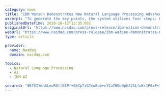 ```yaml
---
category: news
title: "IBM Watson Demonstrates New Natural Language Processing Advancement in Premiere of \"That's Debatable\""
excerpt: "To generate the key points, the system utilizes four steps: Language can present a unique challenge for the business world – each company and industry has its own vernacular that evolves in ..."
publishedDateTime: 2020-10-12T13:35:00Z
originalUrl: "https://www.nasdaq.com/press-release/ibm-watson-demonstrates-new-natural-language-processing-advancement-in-premiere-of"
webUrl: "https://www.nasdaq.com/press-release/ibm-watson-demonstrates-new-natural-language-processing-advancement-in-premiere-of"
type: article

provider:
  name: Nasdaq
  domain: nasdaq.com

topics:
  - Natural Language Processing
  - AI
  - IBM AI

secured: "8678IYmnSLmuRSfl08Pf+05Xp7iG7ewBbb+nY2aTHGd0pkA2SLfwKr1P6xF+1lOr5PlTpz2ktayioc9yC76nUAEC/uOafM1xtTUGxi9gjhW7Fvj5VAHuoa0+negGREmxgBWqfQ0IPbGO72k8hiz4ncgbJRDMvkM6h04xKxRGy+EWYbAJiIC5uTYXpoDlUf4mgLPMkTfuyo7QVKmrWBW0BNil4FGAaW51wh1Rf3oNjj/7xuGDLLkxLOtbe8gOqjHr2ed/6vSUMFBln7rlGF7Miv/nm0eoxkQiI7NRM3rxtGzrsB+hXOHJYzXcWkFLOZ2rLZff1oKe4t4sovGO9zFgNo5AX1l0vM1CorhmZnrAtxI=;CD1K0NyNbcLJoqAlvIjlIQ=="
---
```


